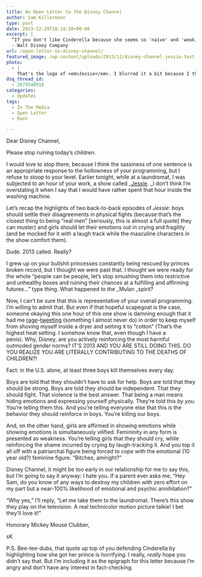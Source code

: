 ```yaml
---
title: An Open Letter to the Disney Channel
author: Sam Killermann
type: post
date: 2013-12-29T10:14:20+00:00
excerpt: |
  “If you don't like Cinderella because she seems so 'naive' and 'weak,' listen to this quote from the Walt himself: 'She believed in dreams, all right, but she also believed in doing something about them. When Prince Charming didn't come along, she went over to the palace and got him.'"
  - Walt Disney Company
url: /open-letter-to-disney-channel/
featured_image: /wp-content/uploads/2013/12/disney-channel-jessie-text.jpg
photo:
  - |
    That's the logo of <em>Jessie</em>. I blurred it a bit because I think it should be treated with the same taboo we treat images of <a title="Genital Xenophobia and Genital Wanderlust: Show Me Yours and I’ll Show You Mine" href="//genital-xenophobia-vs-genital-wanderlust/" target="_blank">genitals</a>.
dsq_thread_id:
  - 2079540918
categories:
  - Updates
tags:
  - In The Media
  - Open Letter
  - Rant

---
```

Dear Disney Channel,

Please stop ruining today&#8217;s children.

I would love to stop there, because I think the sassiness of one sentence is an appropriate response to the hollowness of your programming, but I refuse to stoop to your level. Earlier tonight, while at a laundromat, I was subjected to an hour of your work, a show called _<a href="http://www.donotlink.com/cE-" target="_blank">Jessie</a>. _I don&#8217;t think I&#8217;m overstating it when I say that I would have rather spent that hour inside the washing machine.

Let&#8217;s recap the highlights of two back-to-back episodes of _Jessie_: boys should settle their disagreements in physical fights (because that&#8217;s the closest thing to being &#8220;real men&#8221; [seriously, this is almost a full quote] they can muster) and girls should let their emotions out in crying and fragility (and be mocked for it with a laugh track while the masculine characters in the show comfort them).

Dude. 2013 called. Really?

I grew up on your bullshit princesses constantly being rescued by princes broken record, but I thought we were past that. I thought we were ready for the whole &#8220;people can be people, let&#8217;s stop smushing them into restrictive and unhealthy boxes and ruining their chances at a fulfilling and affirming futures&#8230;&#8221; type thing. What happened to the _Mulan _spirit?

Now, I can&#8217;t be sure that this is representative of your overall programming. I&#8217;m willing to admit that. But even if that hopeful scapegoat is the case, someone okaying this one hour of this one show is damning enough that it had me <a href="https://twitter.com/Killermann/status/417164347765297152" target="_blank">rage</a>&#8211;<a href="https://twitter.com/Killermann/status/417164785264758784" target="_blank">tweeting</a> (something I almost never do) in order to keep myself from shoving myself inside a dryer and setting it to &#8220;cotton&#8221; (That&#8217;s the highest heat setting. I somehow know that, even though I have a penis). Why, Disney, are you actively reinforcing the most harmful outmoded gender norms? IT&#8217;S 2013 AND YOU ARE STILL DOING THIS. DO YOU REALIZE YOU ARE LITERALLY CONTRIBUTING TO THE DEATHS OF CHILDREN?!

Fact: in the U.S. alone, at least three boys kill themselves every day.

Boys are told that they shouldn&#8217;t have to ask for help. Boys are told that they should be strong. Boys are told they should be independent. That they should fight. That violence is the best answer. That being a man means hiding emotions and expressing yourself physically. They&#8217;re told this _by you_. You&#8217;re telling them this. And you&#8217;re telling everyone else that this is the behavior they should reinforce in boys. You&#8217;re killing our boys.

And, on the other hand, girls are affirmed in showing emotions while showing emotions is simultaneously vilified. Femininity in any form is presented as weakness. You&#8217;re telling girls that they should cry, while reinforcing the shame incurred by crying by laugh-tracking it. And you top it all off with a patriarchal figure being forced to _cope with_ the emotional (10 year old?) feminine figure. &#8220;Bitches, amiright?&#8221;

Disney Channel, it might be too early in our relationship for me to say this, but I&#8217;m going to say it anyway: I hate you. If a parent ever asks me, &#8220;Hey Sam, do you know of any ways to destroy my children with zero effort on my part but a near-100% likelihood of emotional and psychic annihilation?&#8221;

&#8220;Why yes,&#8221; I&#8217;ll reply, &#8220;Let me take them to the laundromat. There&#8217;s this show they play on the television. A real technicolor motion picture talkie! I bet they&#8217;ll love it!&#8221;

Honorary Mickey Mouse Clubber,

sK

P.S. Bee-tee-dubs, that quote up top of you defending Cinderella by highlighting how she got her prince is horrifying. I really, _really_ hope you didn&#8217;t say that. But I&#8217;m including it as the epigraph for this letter because I&#8217;m angry and don&#8217;t have any interest in fact-checking.